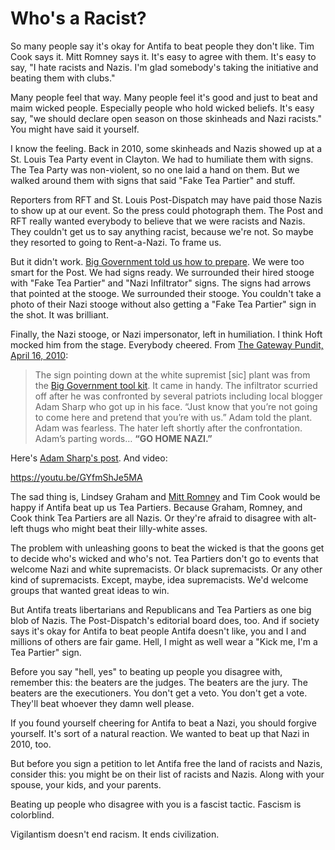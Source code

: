 # Who's a Racist?

So many people say it's okay for Antifa to beat people they don't like. Tim Cook says it. Mitt Romney says it. It's easy to agree with them. It's easy to say, "I hate racists and Nazis. I'm glad somebody's taking the initiative and beating them with clubs."

Many people feel that way. Many people feel it's good and just to beat and maim wicked people. Especially people who hold wicked beliefs. It's easy say, "we should declare open season on those skinheads and Nazi racists." You might have said it yourself.

I know the feeling. Back in 2010, some skinheads and Nazis showed up at a St. Louis Tea Party event in Clayton. We had to humiliate them with signs. The Tea Party was non-violent, so no one laid a hand on them. But we walked around them with signs that said "Fake Tea Partier" and stuff.

Reporters from RFT and St. Louis Post-Dispatch may have paid those Nazis to show up at our event. So the press could photograph them. The Post and RFT really wanted everybody to believe that we were racists and Nazis. They couldn't get us to say anything racist, because we're not. So maybe they resorted to going to Rent-a-Nazi. To frame us.

But it didn't work. [Big Government told us how to prepare](http://www.thegatewaypundit.com/2010/04/racist-leftist-infiltrators-driven-from-tea-party-rallies-video/). We were too smart for the Post. We had signs ready. We surrounded their hired stooge with "Fake Tea Partier" and "Nazi Infiltrator" signs. The signs had arrows that pointed at the stooge. We surrounded their stooge. You couldn't take a photo of their Nazi stooge without also getting a "Fake Tea Partier" sign in the shot. It was brilliant.

Finally, the Nazi stooge, or Nazi impersonator, left in humiliation. I think Hoft mocked him from the stage. Everybody cheered. From [The Gateway Pundit, April 16, 2010](http://www.thegatewaypundit.com/2010/04/racist-leftist-infiltrators-driven-from-tea-party-rallies-video/):

> The sign pointing down at the white supremist [sic] plant was from the [Big Government tool kit](http://biggovernment.com/mikeflynn/2010/04/15/your-tool-kit-for-dealing-with-tea-party-crashers/). It came in handy. The infiltrator scurried off after he was confronted by several patriots including local blogger Adam Sharp who got up in his face. “Just know that you’re not going to come here and pretend that you’re with us.” Adam told the plant. Adam was fearless. The hater left shortly after the confrontation. Adam’s parting words… **“GO HOME NAZI.”**

Here's [Adam Sharp's post](http://sharpelbowsstl.blogspot.com/2010/04/dem-shill-wears-nazi-gear-to-tea-party.html). And video:

https://youtu.be/GYfmShJe5MA

The sad thing is, Lindsey Graham and [Mitt Romney](https://hennessysview.com/2017/08/17/what-is-character/) and Tim Cook would be happy if Antifa beat up us Tea Partiers. Because Graham, Romney, and Cook think Tea Partiers are all Nazis. Or they're afraid to disagree with alt-left thugs who might beat their lilly-white asses.

The problem with unleashing goons to beat the wicked is that the goons get to decide who's wicked and who's not. Tea Partiers don't go to events that welcome Nazi and white supremacists. Or black supremacists. Or any other kind of supremacists. Except, maybe, idea supremacists. We'd welcome groups that wanted great ideas to win.

But Antifa treats libertarians and Republicans and Tea Partiers as one big blob of Nazis. The Post-Dispatch's editorial board does, too. And if society says it's okay for Antifa to beat people Antifa doesn't like, you and I and millions of others are fair game. Hell, I might as well wear a "Kick me, I'm a Tea Partier" sign.

Before you say "hell, yes" to beating up people you disagree with, remember this: the beaters are the judges. The beaters are the jury. The beaters are the executioners. You don't get a veto. You don't get a vote. They'll beat whoever they damn well please.

If you found yourself cheering for Antifa to beat a Nazi, you should forgive yourself. It's sort of a natural reaction. We wanted to beat up that Nazi in 2010, too.

But before you sign a petition to let Antifa free the land of racists and Nazis, consider this: you might be on their list of racists and Nazis. Along with your spouse, your kids, and your parents.

Beating up people who disagree with you is a fascist tactic. Fascism is colorblind.

Vigilantism doesn't end racism. It ends civilization.